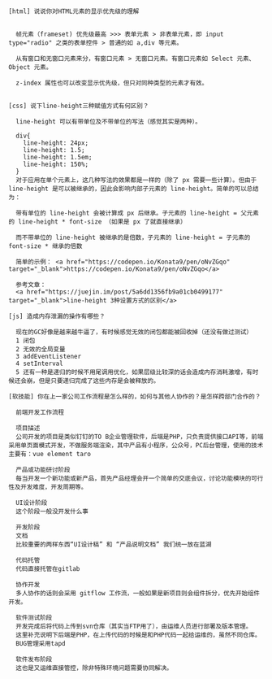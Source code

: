 <!DOCTYPE html>
<html lang="en">
<head>
  <meta charset="UTF-8">
  <title>Title</title>
</head>
<body>
  <pre>

    [html] 说说你对HTML元素的显示优先级的理解


      帧元素（frameset) 优先级最高 >>> 表单元素 > 非表单元素，即 input type="radio" 之类的表单控件 > 普通的如 a,div 等元素。

      从有窗口和无窗口元素来分，有窗口元素 > 无窗口元素。有窗口元素如 Select 元素、Object 元素。

      z-index 属性也可以改变显示优先级，但只对同种类型的元素才有效。


    [css] 说下line-height三种赋值方式有何区别？

      line-height 可以有带单位及不带单位的写法（感觉其实是两种）。

      div{
        line-height: 24px;
        line-height: 1.5;
        line-height: 1.5em;
        line-height: 150%;
      }
      对于应用在单个元素上，这几种写法的效果都是一样的（除了 px 需要一些计算）。但由于 line-height 是可以被继承的，因此会影响内部子元素的 line-height。简单的可以总结为：

      带有单位的 line-height 会被计算成 px 后继承。子元素的 line-height = 父元素的 line-height * font-size （如果是 px 了就直接继承）

      而不带单位的 line-height 被继承的是倍数，子元素的 line-height = 子元素的 font-size * 继承的倍数

      简单的示例： <a href="https://codepen.io/Konata9/pen/oNvZGqo" target="_blank">https://codepen.io/Konata9/pen/oNvZGqo</a>

      参考文章：
      <a href="https://juejin.im/post/5a6dd1356fb9a01cb0499177" target="_blank">line-height 3种设置方式的区别</a>

    [js] 造成内存泄漏的操作有哪些？

      现在的GC好像是越来越牛逼了，有时候感觉无效的闭包都能被回收掉（还没有做过测试）
      1 闭包
      2 无效的全局变量
      3 addEventListener
      4 setInterval
      5 还有一种是递归的时候不用尾调用优化，如果层级比较深的话会造成内存消耗激增，有时候还会崩，但是只要递归完成了这些内存是会被释放的。

    [软技能] 你在上一家公司工作流程是怎么样的，如何与其他人协作的？是怎样跨部门合作的？

      前端开发工作流程

      项目描述
      公司开发的项目是类似钉钉的TO B企业管理软件，后端是PHP，只负责提供接口API等，前端采用单页面模式开发，不做服务端渲染，其中产品有小程序，公众号，PC后台管理，使用的技术主要有：vue element taro

      产品或功能研讨阶段
      每当开发一个新功能或新产品，首先产品经理会开一个简单的交底会议，讨论功能模块的可行性及开发难度，开发周期等。

      UI设计阶段
      这个阶段一般没开发什么事

      开发阶段
      文档
      比较重要的两样东西“UI设计稿” 和 “产品说明文档” 我们统一放在蓝湖

      代码托管
      代码直接托管在gitlab

      协作开发
      多人协作的话则会采用 gitflow 工作流，一般如果是新项目则会组件拆分，优先开始组件开发。

      软件测试阶段
      开发完成后将代码上传到svn仓库（其实当FTP用了），由运维人员进行部署及版本管理。
      这里补充说明下后端是PHP，在上传代码的时候是和PHP代码一起给运维的，虽然不同仓库。
      BUG管理采用tapd

      软件发布阶段
      这也是又运维直接管控，除非特殊环境问题需要协同解决。

  </pre>
</body>

<script>

  //手写

  //实现

</script>
</html>
